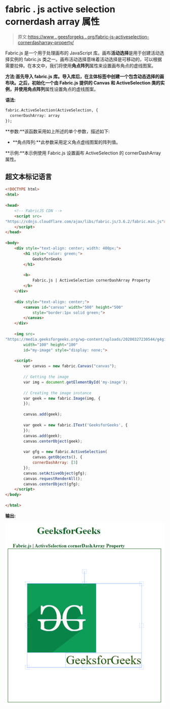 # fabric . js active selection cornerdash array 属性

> 原文:[https://www . geesforgeks . org/fabric-js-activeselection-cornerdasharray-property/](https://www.geeksforgeeks.org/fabric-js-activeselection-cornerdasharray-property/)

Fabric.js 是一个用于处理画布的 JavaScript 库。画布**活动选择**是用于创建活动选择实例的 fabric.js 类之一。画布活动选择意味着活动选择是可移动的，可以根据需要拉伸。在本文中，我们将使用**角点阵列**属性来设置画布角点的虚线图案。

**方法:**首先导入 fabric.js 库。导入库后，在主体标签中创建一个包含动态选择的画布块。之后，初始化一个由 Fabric.js 提供的 Canvas 和 ActiveSelection 类的实例，并使用**角点阵列**属性设置角点的虚线图案。

**语法:**

```html
fabric.ActiveSelection(ActiveSelection, {
  cornerDashArray: array
});
```

**参数:**该函数采用如上所述的单个参数，描述如下:

*   **角点阵列:**此参数采用定义角点虚线图案的阵列值。

**示例:**本示例使用 Fabric.js 设置画布 ActiveSelection 的 cornerDashArray 属性。

## 超文本标记语言

```html
<!DOCTYPE html>
<html>

<head>
    <!-- FabricJS CDN -->
    <script src=
"https://cdnjs.cloudflare.com/ajax/libs/fabric.js/3.6.2/fabric.min.js">
    </script>
</head>

<body>
    <div style="text-align: center; width: 400px;">
        <h1 style="color: green;">
            GeeksforGeeks
        </h1>

        <b>
            Fabric.js | ActiveSelection cornerDashArray Property
        </b>
    </div>

    <div style="text-align: center;">
        <canvas id="canvas" width="500" height="500" 
            style="border:1px solid green;">
        </canvas>
    </div>

    <img src=
"https://media.geeksforgeeks.org/wp-content/uploads/20200327230544/g4gicon.png"
        width="100" height="100"
        id="my-image" style="display: none;">

    <script>
        var canvas = new fabric.Canvas("canvas");

        // Getting the image 
        var img = document.getElementById('my-image');

        // Creating the image instance 
        var geek = new fabric.Image(img, {
        });

        canvas.add(geek);

        var geek = new fabric.IText('GeeksforGeeks', {
        });
        canvas.add(geek);
        canvas.centerObject(geek);

        var gfg = new fabric.ActiveSelection(
            canvas.getObjects(), {
            cornerDashArray: [3]
        });
        canvas.setActiveObject(gfg);
        canvas.requestRenderAll();
        canvas.centerObject(gfg);
    </script>
</body>

</html>
```

**输出:**

![](img/f67711dfe7fce2fef9a52a44ae572fa8.png)
